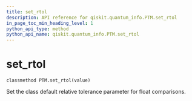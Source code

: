 ```yaml
---
title: set_rtol
description: API reference for qiskit.quantum_info.PTM.set_rtol
in_page_toc_min_heading_level: 1
python_api_type: method
python_api_name: qiskit.quantum_info.PTM.set_rtol
---
```


# set\_rtol

<span id="qiskit.quantum_info.PTM.set_rtol" />

`classmethod PTM.set_rtol(value)`

Set the class default relative tolerance parameter for float comparisons.

